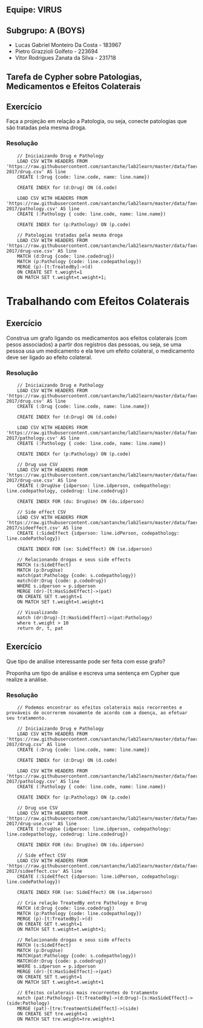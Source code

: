 ## Equipe: VIRUS

## Subgrupo: A (BOYS)

- Lucas Gabriel Monteiro Da Costa - 183967
- Pietro Grazzioli Golfeto - 223694
- Vitor Rodrigues Zanata da Silva - 231718

## Tarefa de Cypher sobre Patologias, Medicamentos e Efeitos Colaterais

## Exercício

Faça a projeção em relação a Patologia, ou seja, conecte patologias que são tratadas pela mesma droga.

### Resolução
~~~cypher
    // Iniciaizando Drug e Pathology
    LOAD CSV WITH HEADERS FROM 'https://raw.githubusercontent.com/santanche/lab2learn/master/data/faers-2017/drug.csv' AS line
    CREATE (:Drug {code: line.code, name: line.name})

    CREATE INDEX for (d:Drug) ON (d.code)

    LOAD CSV WITH HEADERS FROM 'https://raw.githubusercontent.com/santanche/lab2learn/master/data/faers-2017/pathology.csv' AS line
    CREATE (:Pathology { code: line.code, name: line.name})

    CREATE INDEX for (p:Pathology) ON (p.code)

    // Patologias tratadas pela mesma droga
    LOAD CSV WITH HEADERS FROM 'https://raw.githubusercontent.com/santanche/lab2learn/master/data/faers-2017/drug-use.csv' AS line
    MATCH (d:Drug {code: line.codedrug})
    MATCH (p:Pathology {code: line.codepathology})
    MERGE (p)-[t:TreatedBy]->(d)
    ON CREATE SET t.weight=1
    ON MATCH SET t.weight=t.weight+1;
~~~

# Trabalhando com Efeitos Colaterais

## Exercício

Construa um grafo ligando os medicamentos aos efeitos colaterais (com pesos associados) a partir dos registros das pessoas, ou seja, se uma pessoa usa um medicamento e ela teve um efeito colateral, o medicamento deve ser ligado ao efeito colateral.

### Resolução
~~~cypher
    // Iniciaizando Drug e Pathology
    LOAD CSV WITH HEADERS FROM 'https://raw.githubusercontent.com/santanche/lab2learn/master/data/faers-2017/drug.csv' AS line
    CREATE (:Drug {code: line.code, name: line.name})

    CREATE INDEX for (d:Drug) ON (d.code)

    LOAD CSV WITH HEADERS FROM 'https://raw.githubusercontent.com/santanche/lab2learn/master/data/faers-2017/pathology.csv' AS line
    CREATE (:Pathology { code: line.code, name: line.name})

    CREATE INDEX for (p:Pathology) ON (p.code)

    // Drug use CSV
    LOAD CSV WITH HEADERS FROM 'https://raw.githubusercontent.com/santanche/lab2learn/master/data/faers-2017/drug-use.csv' AS line
    CREATE (:DrugUse {idperson: line.idperson, codepathology: line.codepathology, codedrug: line.codedrug})

    CREATE INDEX FOR (du: DrugUse) ON (du.idperson)

    // Side effect CSV
    LOAD CSV WITH HEADERS FROM 'https://raw.githubusercontent.com/santanche/lab2learn/master/data/faers-2017/sideeffect.csv' AS line
    CREATE (:SideEffect {idperson: line.idPerson, codepathology: line.codePathology})

    CREATE INDEX FOR (se: SideEffect) ON (se.idperson)

    // Relacionando drogas e seus side effects
    MATCH (s:SideEffect)
    MATCH (p:DrugUse)
    match(pat:Pathology {code: s.codepathology})
    match(dr:Drug {code: p.codedrug})
    WHERE s.idperson = p.idperson
    MERGE (dr)-[t:HasSideEffect]->(pat)
    ON CREATE SET t.weight=1
    ON MATCH SET t.weight=t.weight+1

    // Visualizando
    match (dr:Drug)-[t:HasSideEffect]->(pat:Pathology)
    where t.weight > 10
    return dr, t, pat
~~~

## Exercício

Que tipo de análise interessante pode ser feita com esse grafo?

Proponha um tipo de análise e escreva uma sentença em Cypher que realize a análise.

### Resolução
~~~cypher
    // Podemos encontrar os efeitos colaterais mais recorrentes e prováveis de ocorrerem novamente de acordo com a doença, ao efetuar seu tratamento.

    // Iniciaizando Drug e Pathology
    LOAD CSV WITH HEADERS FROM 'https://raw.githubusercontent.com/santanche/lab2learn/master/data/faers-2017/drug.csv' AS line
    CREATE (:Drug {code: line.code, name: line.name})

    CREATE INDEX for (d:Drug) ON (d.code)

    LOAD CSV WITH HEADERS FROM 'https://raw.githubusercontent.com/santanche/lab2learn/master/data/faers-2017/pathology.csv' AS line
    CREATE (:Pathology { code: line.code, name: line.name})

    CREATE INDEX for (p:Pathology) ON (p.code)

    // Drug use CSV
    LOAD CSV WITH HEADERS FROM 'https://raw.githubusercontent.com/santanche/lab2learn/master/data/faers-2017/drug-use.csv' AS line
    CREATE (:DrugUse {idperson: line.idperson, codepathology: line.codepathology, codedrug: line.codedrug})

    CREATE INDEX FOR (du: DrugUse) ON (du.idperson)

    // Side effect CSV
    LOAD CSV WITH HEADERS FROM 'https://raw.githubusercontent.com/santanche/lab2learn/master/data/faers-2017/sideeffect.csv' AS line
    CREATE (:SideEffect {idperson: line.idPerson, codepathology: line.codePathology})

    CREATE INDEX FOR (se: SideEffect) ON (se.idperson)

    // Cria relação TreatedBy entre Pathology e Drug
    MATCH (d:Drug {code: line.codedrug})
    MATCH (p:Pathology {code: line.codepathology})
    MERGE (p)-[t:TreatedBy]->(d)
    ON CREATE SET t.weight=1
    ON MATCH SET t.weight=t.weight+1;    

    // Relacionando drogas e seus side effects
    MATCH (s:SideEffect)
    MATCH (p:DrugUse)
    MATCH(pat:Pathology {code: s.codepathology})
    MATCH(dr:Drug {code: p.codedrug})
    WHERE s.idperson = p.idperson
    MERGE (dr)-[t:HasSideEffect]->(pat)
    ON CREATE SET t.weight=1
    ON MATCH SET t.weight=t.weight+1

    // Efeitos colaterais mais recorrentes do tratamento
    match (pat:Pathology)-[t:TreatedBy]->(d:Drug)-[s:HasSideEffect]->(side:Pathology)
    MERGE (pat)-[tre:TreatmentSideEffect]->(side)
    ON CREATE SET tre.weight=1
    ON MATCH SET tre.weight=tre.weight+1
~~~
